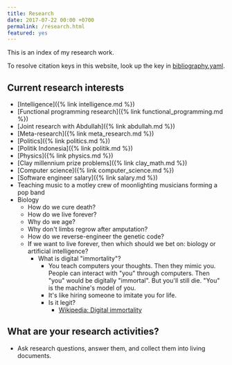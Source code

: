 ```yaml
---
title: Research
date: 2017-07-22 00:00 +0700
permalink: /research.html
featured: yes
---
```


This is an index of my research work.

To resolve citation keys in this website, look up the key in [bibliography.yaml](https://github.com/edom/edom.github.io/blob/master/bibliography.yaml).

## Current research interests

- [Intelligence]({% link intelligence.md %})
- [Functional programming research]({% link functional_programming.md %})
- [Joint research with Abdullah]({% link abdullah.md %})
- [Meta-research]({% link meta_research.md %})
- [Politics]({% link politics.md %})
- [Politik Indonesia]({% link politik.md %})
- [Physics]({% link physics.md %})
- [Clay millennium prize problems]({% link clay_math.md %})
- [Computer science]({% link computer_science.md %})
- [Software engineer salary]({% link salary.md %})
- Teaching music to a motley crew of moonlighting musicians forming a pop band
- Biology
    - How do we cure death?
    - How do we live forever?
    - Why do we age?
    - Why don't limbs regrow after amputation?
    - How do we reverse-engineer the genetic code?
    - If we want to live forever, then which should we bet on: biology or artificial intelligence?
        - What is digital "immortality"?
            - You teach computers your thoughts.
            Then they mimic you.
            People can interact with "you" through computers.
            Then "you" would be digitally "immortal".
            But you'll still die.
            "You" is the machine's model of you.
            - It's like hiring someone to imitate you for life.
            - Is it legit?
                - [Wikipedia: Digital immortality](https://en.wikipedia.org/wiki/Digital_immortality)

## What are your research activities?

- Ask research questions, answer them, and collect them into living documents.
